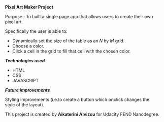 **Pixel Art Maker Project**

   Purpose : To built a single page app that allows users to create their own pixel art.

   Specifically the user is able to:

* Dynamically set the size of the table as an _N_ by _M_ grid.
* Choose a color.
* Click a cell in the grid to fill that cell with the chosen color.

_**Technologies used**_

* HTML
* CSS
* JAVASCRIPT

_**Future improvements**_

  Styling improvements (i.e.to create a button which onclick changes the style of the layout).

  This project is created by **Aikaterini Alvizou** for Udacity FEND Nanodegree.
